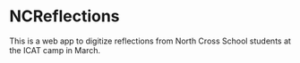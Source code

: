 # NCReflections
This is a web app to digitize reflections from North Cross School students at the ICAT camp in March.
